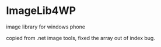 ImageLib4WP
===========

image library for windows phone

copied from .net image tools, fixed the array out of index bug.

